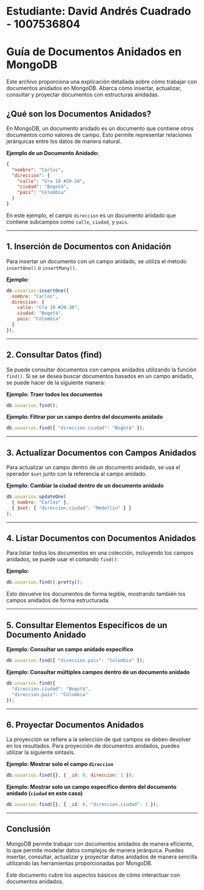
# Estudiante: David Andrés Cuadrado - 1007536804 

# Guía de Documentos Anidados en MongoDB

Este archivo proporciona una explicación detallada sobre cómo trabajar con documentos anidados en MongoDB. Abarca cómo insertar, actualizar, consultar y proyectar documentos con estructuras anidadas.

## ¿Qué son los Documentos Anidados?

En MongoDB, un documento anidado es un documento que contiene otros documentos como valores de campo. Esto permite representar relaciones jerárquicas entre los datos de manera natural. 

**Ejemplo de un Documento Anidado:**

```json
{
  "nombre": "Carlos",
  "direccion": {
    "calle": "Cra 10 #20-30",
    "ciudad": "Bogotá",
    "pais": "Colombia"
  }
}
```

En este ejemplo, el campo `direccion` es un documento anidado que contiene subcampos como `calle`, `ciudad`, y `pais`.

---

## 1. Inserción de Documentos con Anidación

Para insertar un documento con un campo anidado, se utiliza el método `insertOne()` o `insertMany()`.

**Ejemplo:**

```js
db.usuarios.insertOne({
  nombre: "Carlos",
  direccion: {
    calle: "Cra 10 #20-30",
    ciudad: "Bogotá",
    pais: "Colombia"
  }
});
```

---

## 2. Consultar Datos (find)

Se puede consultar documentos con campos anidados utilizando la función `find()`. Si se se desea buscar documentos basados en un campo anidado, se puede hacer de la siguiente manera:

**Ejemplo: Traer todos los documentos**

```js
db.usuarios.find();
```

**Ejemplo: Filtrar por un campo dentro del documento anidado**

```js
db.usuarios.find({ "direccion.ciudad": "Bogotá" });
```

---

## 3. Actualizar Documentos con Campos Anidados

Para actualizar un campo dentro de un documento anidado, se usa el operador `$set` junto con la referencia al campo anidado.

**Ejemplo: Cambiar la ciudad dentro de un documento anidado**

```js
db.usuarios.updateOne(
  { nombre: "Carlos" },
  { $set: { "direccion.ciudad": "Medellín" } }
);
```

---

## 4. Listar Documentos con Documentos Anidados

Para listar todos los documentos en una colección, incluyendo los campos anidados, se puede usar el comando `find()`:

**Ejemplo:**

```js
db.usuarios.find().pretty();
```

Esto devuelve los documentos de forma legible, mostrando también los campos anidados de forma estructurada.

---

## 5. Consultar Elementos Específicos de un Documento Anidado

**Ejemplo: Consultar un campo anidado específico**

```js
db.usuarios.find({ "direccion.pais": "Colombia" });
```

**Ejemplo: Consultar múltiples campos dentro de un documento anidado**

```js
db.usuarios.find({
  "direccion.ciudad": "Bogotá",
  "direccion.pais": "Colombia"
});
```

---

## 6. Proyectar Documentos Anidados

La proyección se refiere a la selección de qué campos se deben devolver en los resultados. Para proyección de documentos anidados, puedes utilizar la siguiente sintaxis.

**Ejemplo: Mostrar solo el campo `direccion`**

```js
db.usuarios.find({}, { _id: 0, direccion: 1 });
```

**Ejemplo: Mostrar solo un campo específico dentro del documento anidado (`ciudad` en este caso)**

```js
db.usuarios.find({}, { _id: 0, "direccion.ciudad": 1 });
```

---

## Conclusión

MongoDB permite trabajar con documentos anidados de manera eficiente, lo que permite modelar datos complejos de manera jerárquica. Puedes insertar, consultar, actualizar y proyectar datos anidados de manera sencilla utilizando las herramientas proporcionadas por MongoDB.

Este documento cubre los aspectos básicos de cómo interactuar con documentos anidados.
